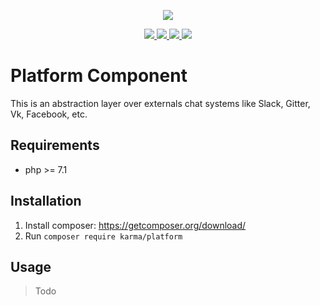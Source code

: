 <p align="center"><img src="https://avatars2.githubusercontent.com/u/28354883?v=3&u=2e3fba09387a25c0c9b27e28d960e8aae7547c82&s=200"></p>


<p align="center">
    <a href="https://travis-ci.org/KarmaCore/Platform">
        <img src="https://travis-ci.org/KarmaCore/Platform.svg?branch=master">
    </a>
    <a href="https://scrutinizer-ci.com/g/KarmaCore/Platform/?branch=master">
        <img src="https://scrutinizer-ci.com/g/KarmaCore/Platform/badges/quality-score.png?b=master">
    </a>
    <a href="https://scrutinizer-ci.com/g/KarmaCore/Platform/?branch=master">
        <img src="https://scrutinizer-ci.com/g/KarmaCore/Platform/badges/coverage.png?b=master">
    </a>
    <a href="https://raw.githubusercontent.com/KarmaCore/Platform/master/LICENSE">
        <img src="https://img.shields.io/badge/license-MIT-green.svg">
    </a>
</p>

# Platform Component

This is an abstraction layer over externals chat systems like Slack, Gitter, Vk, Facebook, etc.

## Requirements

- php >= 7.1

## Installation

1. Install composer: https://getcomposer.org/download/
2. Run `composer require karma/platform`

## Usage

> Todo
